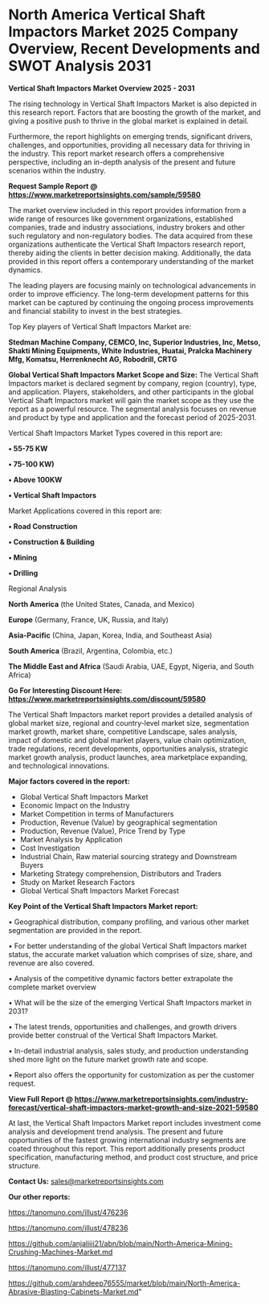 # North America Vertical Shaft Impactors Market 2025 Company Overview, Recent Developments and SWOT Analysis 2031

<Strong> Vertical Shaft Impactors Market Overview 2025 - 2031</strong>

The rising technology in Vertical Shaft Impactors Market is also depicted in this research report. Factors that are boosting the growth of the market, and giving a positive push to thrive in the global market is explained in detail.

Furthermore, the report highlights on emerging trends, significant drivers, challenges, and opportunities, providing all necessary data for thriving in the industry. This report market research offers a comprehensive perspective, including an in-depth analysis of the present and future scenarios within the industry.

<strong>Request Sample Report @ <a href=https://www.marketreportsinsights.com/sample/59580>https://www.marketreportsinsights.com/sample/59580</a></strong>

The market overview included in this report provides information from a wide range of resources like government organizations, established companies, trade and industry associations, industry brokers and other such regulatory and non-regulatory bodies. The data acquired from these organizations authenticate the Vertical Shaft Impactors research report, thereby aiding the clients in better decision making. Additionally, the data provided in this report offers a contemporary understanding of the market dynamics.

The leading players are focusing mainly on technological advancements in order to improve efficiency. The long-term development patterns for this market can be captured by continuing the ongoing process improvements and financial stability to invest in the best strategies.

Top Key players of Vertical Shaft Impactors Market are:

<strong>Stedman Machine Company, CEMCO, Inc, Superior Industries, Inc, Metso, Shakti Mining Equipments, White Industries, Huatai, Pralcka Machinery Mfg, Komatsu, Herrenknecht AG, Robodrill, CRTG</strong>

<strong><b>Global Vertical Shaft Impactors Market Scope and Size:</b></strong>
The Vertical Shaft Impactors market is declared segment by company, region (country), type, and application. Players, stakeholders, and other participants in the global Vertical Shaft Impactors market will gain the market scope as they use the report as a powerful resource. The segmental analysis focuses on revenue and product by type and application and the forecast period of 2025-2031.

Vertical Shaft Impactors Market Types covered in this report are:

<strong>• 55-75 KW

• 75-100 KW)

• Above 100KW

• Vertical Shaft Impactors</strong>

Market Applications covered in this report are:

<strong>• Road Construction

• Construction & Building

• Mining

• Drilling</strong> 

Regional Analysis

<strong>North America</strong> (the United States, Canada, and Mexico)

<strong>Europe</strong> (Germany, France, UK, Russia, and Italy)

<strong>Asia-Pacific</strong> (China, Japan, Korea, India, and Southeast Asia)

<strong>South America</strong> (Brazil, Argentina, Colombia, etc.)

<strong>The Middle East and Africa</strong> (Saudi Arabia, UAE, Egypt, Nigeria, and South Africa)

<strong>Go For Interesting Discount Here: <a href=https://www.marketreportsinsights.com/discount/59580>https://www.marketreportsinsights.com/discount/59580</a></strong>

The Vertical Shaft Impactors market report provides a detailed analysis of global market size, regional and country-level market size, segmentation market growth, market share, competitive Landscape, sales analysis, impact of domestic and global market players, value chain optimization, trade regulations, recent developments, opportunities analysis, strategic market growth analysis, product launches, area marketplace expanding, and technological innovations.

<strong><b>Major factors covered in the report:</b></strong>
<ul>
  <li>Global Vertical Shaft Impactors Market </li>
  <li>Economic Impact on the Industry</li>
  <li>Market Competition in terms of Manufacturers</li>
  <li>Production, Revenue (Value) by geographical segmentation</li>
  <li>Production, Revenue (Value), Price Trend by Type</li>
  <li>Market Analysis by Application</li>
  <li>Cost Investigation</li>
  <li>Industrial Chain, Raw material sourcing strategy and Downstream Buyers</li>
  <li>Marketing Strategy comprehension, Distributors and Traders</li>
  <li>Study on Market Research Factors</li>
  <li>Global Vertical Shaft Impactors Market Forecast</li>
</ul>

<strong><b>Key Point of the Vertical Shaft Impactors Market report:</b></strong>

• Geographical distribution, company profiling, and various other market segmentation are provided in the report.

• For better understanding of the global Vertical Shaft Impactors market status, the accurate market valuation which comprises of size, share, and revenue are also covered.

• Analysis of the competitive dynamic factors better extrapolate the complete market overview

• What will be the size of the emerging Vertical Shaft Impactors market in 2031?

• The latest trends, opportunities and challenges, and growth drivers provide better construal of the Vertical Shaft Impactors Market.

• In-detail industrial analysis, sales study, and production understanding shed more light on the future market growth rate and scope.

• Report also offers the opportunity for customization as per the customer request.

<strong><b>View Full Report @ <a href=https://www.marketreportsinsights.com/industry-forecast/vertical-shaft-impactors-market-growth-and-size-2021-59580>https://www.marketreportsinsights.com/industry-forecast/vertical-shaft-impactors-market-growth-and-size-2021-59580</a></b></strong>


At last, the Vertical Shaft Impactors Market report includes investment come analysis and development trend analysis. The present and future opportunities of the fastest growing international industry segments are coated throughout this report. This report additionally presents product specification, manufacturing method, and product cost structure, and price structure.

<strong>Contact Us:</strong>
sales@marketreportsinsights.com

<strong>Our other reports:</strong>

<a href=https://tanomuno.com/illust/476236>https://tanomuno.com/illust/476236</a>

<a href=https://tanomuno.com/illust/478236>https://tanomuno.com/illust/478236</a>

<a href=https://github.com/anjaliiii21/abn/blob/main/North-America-Mining-Crushing-Machines-Market.md>https://github.com/anjaliiii21/abn/blob/main/North-America-Mining-Crushing-Machines-Market.md</a>

<a href=https://tanomuno.com/illust/477137>https://tanomuno.com/illust/477137</a>

<a href=https://github.com/arshdeep76555/market/blob/main/North-America-Abrasive-Blasting-Cabinets-Market.md>https://github.com/arshdeep76555/market/blob/main/North-America-Abrasive-Blasting-Cabinets-Market.md</a>"
